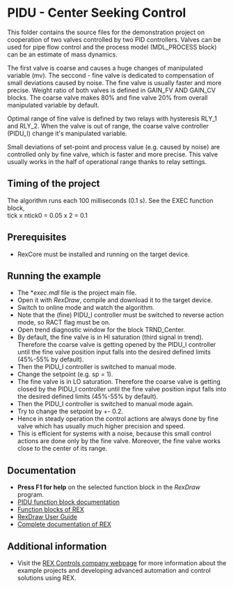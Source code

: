 ﻿PIDU - Center Seeking Control 
=============================

This folder contains the source files for the demonstration project on cooperation
of two valves controlled by two PID controllers. Valves can be used for pipe flow
control and the process model (MDL_PROCESS block) can be an estimate of mass
dynamics.

The first valve is coarse and causes a huge changes of manipulated variable (mv).
The seccond - fine valve is dedicated to compensation of small deviations caused
by noise. The fine valve is usually faster and more precise. Weight ratio of
both valves is defined in GAIN_FV AND GAIN_CV blocks. The coarse valve makes 80%
and fine valve 20% from overall manipulated variable by default.

Optimal range of fine valve is defined by two relays with hysteresis RLY_1 and
RLY_2. When the valve is out of range, the coarse valve controller (PIDU_I) change
it's manipulated variable.

Small deviations of set-point and process value (e.g. caused by noise) are 
controlled only by fine valve, which is faster and more precise. This valve usually 
works in the half of operational range thanks to relay settings. 

## Timing of the project ##

The algorithm runs each 100 milliseconds (0.1 s). See the EXEC function block,  
tick x ntick0 = 0.05 x 2 = 0.1 

## Prerequisites ##
- RexCore must be installed and running on the target device.

## Running the example ##
- The **exec.mdl* file is the project main file.
- Open it with *RexDraw*, compile and download it to the target device.
- Switch to online mode and watch the algorithm.
- Note that the (fine) PIDU_I controller must be switched to reverse action 
mode, so RACT flag must be on.
- Open trend diagnostic window for the block TRND_Center.
- By default, the fine valve is in HI saturation (third signal in trend). 
Therefore the coarse valve is getting opened by the PIDU_I controller until the 
fine valve position input falls into the desired defined limits (45%-55% by 
default). 
- Then the PIDU_I controller is switched to manual mode.
- Change the setpoint (e.g. sp = 1).
- The fine valve is in LO saturation. Therefore the coarse valve is getting 
closed by the PIDU_I controller until the fine valve position input falls into 
the desired defined limits (45%-55% by default).
- Then the PIDU_I controller is switched to manual mode again.
- Try to change the setpoint by +- 0.2.
- Hence in steady operation the control actions are always done by fine valve 
which has usually much higher precision and speed.
- This is efficient for systems with a noise, because this small control actions
are done only by the fine valve. Moreover, the fine valve works close to the 
center of its range. 

## Documentation ##

- **Press F1 for help** on the selected function block in the *RexDraw* program.
- [PIDU function block documentation](https://www.rexcontrols.com/media/2.50.5/doc/ENGLISH/MANUALS/BRef/PIDU.html)
- [Function blocks of REX](https://www.rexcontrols.com/media/2.50.5/doc/ENGLISH/MANUALS/BRef/BRef_ENG.html)
- [RexDraw User Guide](https://www.rexcontrols.com/media/2.50.5/doc/ENGLISH/MANUALS/RexDraw/RexDraw_ENG.html)
- [Complete documentation of REX](http://www.rexcontrols.com/documentation-and-support)

## Additional information ##

- Visit the [REX Controls company webpage](http://www.rexcontrols.com) 
for more information about the example projects and developing advanced 
automation and control solutions using REX.